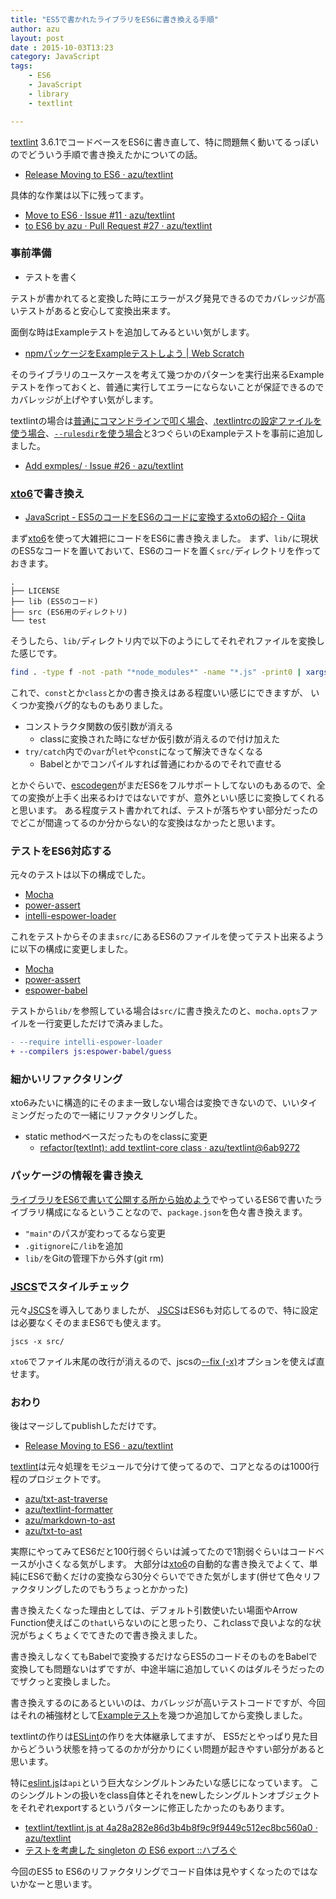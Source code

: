 ```yaml
---
title: "ES5で書かれたライブラリをES6に書き換える手順"
author: azu
layout: post
date : 2015-10-03T13:23
category: JavaScript
tags:
    - ES6
    - JavaScript
    - library
    - textlint

---
```


[textlint](https://github.com/azu/textlint "textlint") 3.6.1でコードベースをES6に書き直して、特に問題無く動いてるっぽいのでどういう手順で書き換えたかについての話。

- [Release Moving to ES6 · azu/textlint](https://github.com/azu/textlint/releases/tag/3.6.1 "Release Moving to ES6 · azu/textlint")

具体的な作業は以下に残ってます。

- [Move to ES6 · Issue #11 · azu/textlint](https://github.com/azu/textlint/issues/11 "Move to ES6 · Issue #11 · azu/textlint")
- [to ES6 by azu · Pull Request #27 · azu/textlint](https://github.com/azu/textlint/pull/27 "to ES6 by azu · Pull Request #27 · azu/textlint")

### 事前準備

- テストを書く

テストが書かれてると変換した時にエラーがスグ発見できるのでカバレッジが高いテストがあると安心して変換出来ます。

面倒な時はExampleテストを追加してみるといい気がします。

- [npmパッケージをExampleテストしよう | Web Scratch](https://efcl.info/2015/07/29/example-test-on-npm/ "npmパッケージをExampleテストしよう | Web Scratch")

そのライブラリのユースケースを考えて幾つかのパターンを実行出来るExampleテストを作っておくと、普通に実行してエラーにならないことが保証できるのでカバレッジが上げやすい気がします。

textlintの場合は[普通にコマンドラインで叩く場合](https://github.com/azu/textlint/tree/master/examples/cli)、[.textlintrcの設定ファイルを使う場合](https://github.com/azu/textlint/tree/master/examples/config-file)、[`--rulesdir`を使う場合](https://github.com/azu/textlint/tree/master/examples/rulesdir)と3つぐらいのExampleテストを事前に追加しました。

- [Add exmples/ · Issue #26 · azu/textlint](https://github.com/azu/textlint/issues/26 "Add exmples/ · Issue #26 · azu/textlint")


### [xto6](http://xto6.js.org/ "xto6")で書き換え

- [JavaScript - ES5のコードをES6のコードに変換するxto6の紹介 - Qiita](http://qiita.com/yudppp/items/c6e9a825659b07da5072 "JavaScript - ES5のコードをES6のコードに変換するxto6の紹介 - Qiita")

まず[xto6](http://xto6.js.org/ "xto6")を使って大雑把にコードをES6に書き換えました。
まず、`lib/`に現状のES5なコードを置いておいて、ES6のコードを置く`src/`ディレクトリを作っておきます。

```
.
├── LICENSE
├── lib (ES5のコード)
├── src (ES6用のディレクトリ)
└── test
```

そうしたら、`lib/`ディレクトリ内で以下のようにしてそれぞれファイルを変換した感じです。

```sh
find . -type f -not -path "*node_modules*" -name "*.js" -print0 | xargs -0 -I % xto6 % -o ../src/%
```

これで、`const`とか`class`とかの書き換えはある程度いい感じにできますが、
いくつか変換バグ的なものもありました。

- コンストラクタ関数の仮引数が消える
	- classに変換された時になぜか仮引数が消えるので付け加えた
- `try/catch`内での`var`が`let`や`const`になって解決できなくなる
	- Babelとかでコンパイルすれば普通にわかるのでそれで直せる

とかぐらいで、[escodegen](https://github.com/estools/escodegen "escodegen")がまだES6をフルサポートしてないのもあるので、全ての変換が上手く出来るわけではないですが、意外といい感じに変換してくれると思います。
ある程度テスト書かれてれば、テストが落ちやすい部分だったのでどこが間違ってるのか分からない的な変換はなかったと思います。

### テストをES6対応する

元々のテストは以下の構成でした。

- [Mocha](http://mochajs.org/ "Mocha")
- [power-assert](https://github.com/power-assert-js/power-assert)
- [intelli-espower-loader](https://github.com/power-assert-js/intelli-espower-loader)

これをテストからそのまま`src/`にあるES6のファイルを使ってテスト出来るように以下の構成に変更しました。

- [Mocha](http://mochajs.org/ "Mocha")
- [power-assert](https://github.com/power-assert-js/power-assert)
- [espower-babel](https://github.com/power-assert-js/espower-babel "espower-babel")

テストから`lib/`を参照している場合は`src/`に書き換えたのと、`mocha.opts`ファイルを一行変更しただけで済みました。

```diff
- --require intelli-espower-loader
+ --compilers js:espower-babel/guess
```

### 細かいリファクタリング

xto6みたいに構造的にそのまま一致しない場合は変換できないので、いいタイミングだったので一緒にリファクタリングした。

- static methodベースだったものをclassに変更
	- [refactor(textlnt): add textlint-core class · azu/textlint@6ab9272](https://github.com/azu/textlint/commit/6ab92721eb3f2381b09b66c2ee9f41b1a4bbae40 "refactor(textlnt): add textlint-core class · azu/textlint@6ab9272")

### パッケージの情報を書き換え

[ライブラリをES6で書いて公開する所から始めよう](https://efcl.info/2015/01/09/write-es6/ "ライブラリをES6で書いて公開する所から始めよう | Web Scratch")でやっているES6で書いたライブラリ構成になるということなので、`package.json`を色々書き換えます。

- `"main"`のパスが変わってるなら変更
- `.gitignore`に`/lib`を追加
- `lib/`をGitの管理下から外す(git rm)

### [JSCS](http://jscs.info/ "JSCS")でスタイルチェック

元々[JSCS](http://jscs.info/ "JSCS")を導入してありましたが、
[JSCS](http://jscs.info/ "JSCS")はES6も対応してるので、特に設定は必要なくそのままES6でも使えます。

```
jscs -x src/
```

`xto6`でファイル末尾の改行が消えるので、jscsの[--fix (-x)](http://jscs.info/overview#cli "--fix (-x)")オプションを使えば直せます。

### おわり

後はマージしてpublishしただけです。

- [Release Moving to ES6 · azu/textlint](https://github.com/azu/textlint/releases/tag/3.6.1 "Release Moving to ES6 · azu/textlint")

[textlint](https://github.com/azu/textlint "textlint")は元々処理をモジュールで分けて使ってるので、コアとなるのは1000行程のプロジェクトです。

- [azu/txt-ast-traverse](https://github.com/azu/txt-ast-traverse)
- [azu/textlint-formatter](https://github.com/azu/textlint-formatter)
- [azu/markdown-to-ast](https://github.com/azu/markdown-to-ast)
- [azu/txt-to-ast](https://github.com/azu/txt-to-ast)

実際にやってみてES6だと100行弱ぐらいは減ってたので1割弱ぐらいはコードベースが小さくなる気がします。
大部分は[xto6](http://xto6.js.org/ "xto6")の自動的な書き換えでよくて、単純にES6で動くだけの変換なら30分ぐらいでできた気がします(併せて色々リファクタリングしたのでもうちょっとかかった)

書き換えたくなった理由としては、デフォルト引数使いたい場面やArrow Function使えばこの`that`いらないのにと思ったり、これclassで良いよな的な状況がちょくちょくでてきたので書き換えました。

書き換えしなくてもBabelで変換するだけならES5のコードそのものをBabelで変換しても問題ないはずですが、中途半端に追加していくのはダルそうだったのでザクっと変換しました。

書き換えするのにあるといいのは、カバレッジが高いテストコードですが、今回はそれの補強材として[Exampleテスト](https://efcl.info/2015/07/29/example-test-on-npm/ "Exampleテスト")を幾つか追加してから変換しました。

textlintの作りは[ESLint](https://github.com/eslint/eslint "ESLint")の作りを大体継承してますが、
ES5だとやっぱり見た目からどういう状態を持ってるのかが分かりにくい問題が起きやすい部分があると思います。

特に[eslint.js](https://github.com/eslint/eslint/blob/v1.6.0/lib/eslint.js "eslint.js")は`api`という巨大なシングルトンみたいな感じになっています。
このシングルトンの扱いをclass自体とそれをnewしたシングルトンオブジェクトをそれぞれexportするというパターンに修正したかったのもあります。

- [textlint/textlint.js at 4a28a282e86d3b4b8f9c9f9449c512ec8bc560a0 · azu/textlint](https://github.com/azu/textlint/blob/4a28a282e86d3b4b8f9c9f9449c512ec8bc560a0/src/textlint.js#L37-L40 "textlint/textlint.js at 4a28a282e86d3b4b8f9c9f9449c512ec8bc560a0 · azu/textlint")
- [テストを考慮した singleton の ES6 export ::ハブろぐ](http://havelog.ayumusato.com/develop/javascript/e666-singleton_export_with_es6.html "テストを考慮した singleton の ES6 export ::ハブろぐ")

今回のES5 to ES6のリファクタリングでコード自体は見やすくなったのではないかなーと思います。
